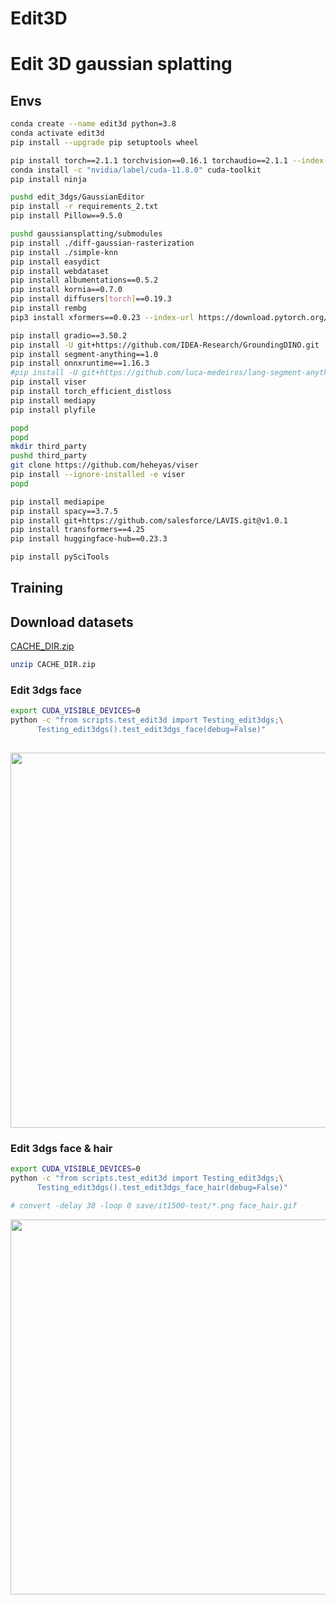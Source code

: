 # Edit3D

# Edit 3D gaussian splatting

## Envs 

```bash
conda create --name edit3d python=3.8
conda activate edit3d
pip install --upgrade pip setuptools wheel

pip install torch==2.1.1 torchvision==0.16.1 torchaudio==2.1.1 --index-url https://download.pytorch.org/whl/cu118
conda install -c "nvidia/label/cuda-11.8.0" cuda-toolkit
pip install ninja

pushd edit_3dgs/GaussianEditor
pip install -r requirements_2.txt
pip install Pillow==9.5.0

pushd gaussiansplatting/submodules
pip install ./diff-gaussian-rasterization
pip install ./simple-knn
pip install easydict
pip install webdataset
pip install albumentations==0.5.2
pip install kornia==0.7.0
pip install diffusers[torch]==0.19.3
pip install rembg
pip3 install xformers==0.0.23 --index-url https://download.pytorch.org/whl/cu118

pip install gradio==3.50.2
pip install -U git+https://github.com/IDEA-Research/GroundingDINO.git
pip install segment-anything==1.0
pip install onnxruntime==1.16.3
#pip install -U git+https://github.com/luca-medeiros/lang-segment-anything.git
pip install viser
pip install torch_efficient_distloss
pip install mediapy
pip install plyfile

popd 
popd
mkdir third_party
pushd third_party
git clone https://github.com/heheyas/viser
pip install --ignore-installed -e viser
popd

pip install mediapipe
pip install spacy==3.7.5
pip install git+https://github.com/salesforce/LAVIS.git@v1.0.1
pip install transformers==4.25
pip install huggingface-hub==0.23.3

pip install pySciTools

```

## Training

## Download datasets 

[CACHE_DIR.zip](https://1drv.ms/u/c/5240e76ec7fdaf3d/Ee46eLUa2z5MousMFtr5Zq0BaVcpIvREKeDs5O8fqmGoEQ?e=zljr3U)

```bash
unzip CACHE_DIR.zip
```


### Edit 3dgs face

```bash
export CUDA_VISIBLE_DEVICES=0
python -c "from scripts.test_edit3d import Testing_edit3dgs;\
      Testing_edit3dgs().test_edit3dgs_face(debug=False)"
      
```

<img src=".data/face.gif" width=600>

### Edit 3dgs face & hair

```bash
export CUDA_VISIBLE_DEVICES=0
python -c "from scripts.test_edit3d import Testing_edit3dgs;\
      Testing_edit3dgs().test_edit3dgs_face_hair(debug=False)"

# convert -delay 30 -loop 0 save/it1500-test/*.png face_hair.gif
```

<img src=".data/face_hair.gif" width=600>